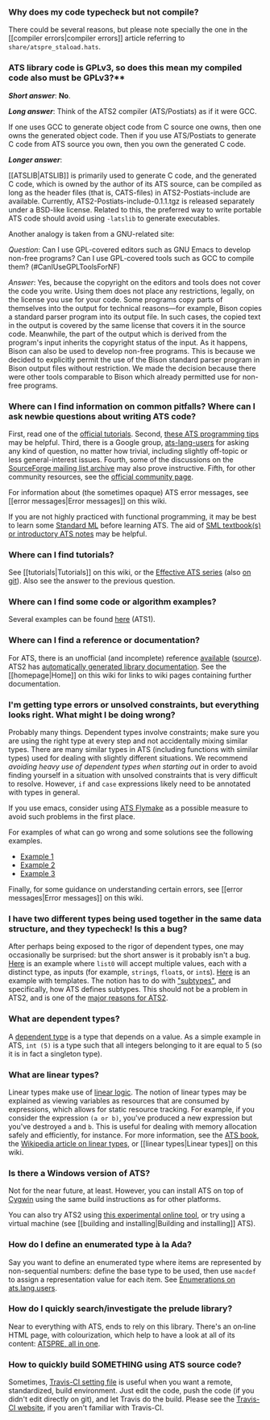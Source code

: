 ### Why does my code typecheck but not compile?

There could be several reasons, but please note specially the one in the [[compiler errors|compiler errors]] article referring to `share/atspre_staload.hats`. 

### ATS library code is GPLv3, so does this mean my compiled code also must be GPLv3?**

***Short answer***: **No**.

***Long answer***: Think of the ATS2 compiler (ATS/Postiats) as if it were GCC.

If one uses GCC to generate object code from C source one owns, then one owns the generated object code. Then if you use ATS/Postiats to generate C code from ATS source you own, then you own the
generated C code.

***Longer answer***: 

[[ATSLIB|ATSLIB]] is primarily used to generate C code, and the generated
C code, which is owned by the author of its ATS source, can
be compiled as long as the header files (that is, CATS-files) in
ATS2-Postiats-include are available. Currently,
ATS2-Postiats-include-0.1.1.tgz is released separately under a
BSD-like license. Related to this, the preferred way to write portable ATS code should
avoid using `-latslib` to generate executables.

Another analogy is taken from a GNU-related site:

*Question*: Can I use GPL-covered editors such as GNU Emacs to develop non-free
programs? Can I use GPL-covered tools such as GCC to compile them?
(#CanIUseGPLToolsForNF)

*Answer*: Yes, because the copyright on the editors and tools does not cover the
code you write. Using them does not place any restrictions, legally, on
the license you use for your code. Some programs copy parts of themselves into 
the output for technical reasons—for example, Bison copies a standard parser 
program into its output file. In such cases, the copied text in the output is covered 
by the same license that covers it in the source code. Meanwhile, the part of
the output which is derived from the program's input inherits the
copyright status of the input. As it happens, Bison can also be used 
to develop non-free programs.
This is because we decided to explicitly permit the use of the Bison
standard parser program in Bison output files without restriction. We made
the decision because there were other tools comparable to Bison which
already permitted use for non-free programs.

### Where can I find information on common pitfalls? Where can I ask newbie questions about writing ATS code?

First, read one of the [official tutorials][1]. Second, [these ATS programming tips][2] may be helpful. Third, there is a Google group, [ats-lang-users][3] for asking any kind of question, no matter how trivial, including slightly off-topic or less general-interest issues. Fourth, some of the discussions on the [SourceForge mailing list archive][4] may also prove instructive. Fifth, for other community resources, see the [official community page][5].

For information about (the sometimes opaque) ATS error messages, see [[error messages|Error messages]] on this wiki.

If you are not highly practiced with functional programming, it may be best to learn some [Standard ML][6] before learning ATS. The aid of [SML textbook(s) or introductory ATS notes][7] may be helpful.

[1]: http://www.ats-lang.org/DOCUMENT/#ATSINTRObook
[2]: http://scg.ece.ucsb.edu/software/notes.pdf
[3]: https://groups.google.com/forum/?fromgroups#!forum/ats-lang-users
[4]: https://sourceforge.net/mailarchive/forum.php?forum_name=ats-lang-users
[5]: http://www.ats-lang.org/COMMUNITY/#
[6]: http://en.wikipedia.org/wiki/Standard_ML
[7]: http://www.cs.bu.edu/~hwxi/academic/courses/Spring13/CS320.html

### Where can I find tutorials?

See [[tutorials|Tutorials]] on this wiki, or the [Effective ATS series][26] (also [on git][27]). Also see the answer to the previous question.


### Where can I find some code or algorithm examples?

Several examples can be found [here][8] (ATS1).

[8]: http://www.ats-lang.org/htdocs-old/EXAMPLE/example.html

### Where can I find a reference or documentation?

For ATS, there is an unofficial (and incomplete) reference [available][9] ([source][10]). ATS2 has [automatically generated library documentation][11]. See the [[homepage|Home]] on this wiki for links to wiki pages containing further documentation.

[9]: http://www.bluishcoder.co.nz/ats/ats-reference.pdf
[10]: https://github.com/doublec/ats-reference
[11]: http://www.ats-lang.org/LIBRARY/

### I'm getting type errors or unsolved constraints, but everything looks right. What might I be doing wrong?

Probably many things. Dependent types involve constraints; make sure you are using the right type at every step and not accidentally mixing similar types. There are many similar types in ATS (including functions with similar types) used for dealing with slightly different situations. We recommend *avoiding heavy use of dependent types when starting out* in order to avoid finding yourself in a situation with unsolved constraints that is very difficult to resolve. However, `if` and `case` expressions likely need to be annotated with types in general.

If you use emacs, consider using [ATS Flymake][12] as a possible measure to avoid such problems in the first place.

For examples of what can go wrong and some solutions see the following examples.

  - [Example 1][13]
  - [Example 2][14]
  - [Example 3][15]

Finally, for some guidance on understanding certain errors, see [[error messages|Error messages]] on this wiki.

[12]: http://www.reddit.com/r/ATS/comments/vx4lq/ats_flymake/
[13]: https://sourceforge.net/mailarchive/forum.php?thread_name=Pine.LNX.4.64.1207201538580.21676%40csa2.bu.edu&forum_name=ats-lang-users
[14]: https://groups.google.com/forum/?fromgroups=#!topic/ats-lang-users/bnROVnWcFMU
[15]: https://groups.google.com/forum/?fromgroups=#!topic/ats-lang-users/oFuXRr4K8ts

### I have two different types being used together in the same data structure, and they typecheck! Is this a bug?

After perhaps being exposed to the rigor of dependent types, one may occasionally be surprised: but the short answer is it probably isn't a bug. [Here][16] is an example where `list0` will accept multiple values, each with a distinct type, as inputs (for example, `string`s, `float`s, or `int`s). [Here][17] is an example with templates. The notion has to do with ["subtypes"][18], and specifically, how ATS defines subtypes. This should not be a problem in ATS2, and is one of the [major reasons for ATS2][19].

[16]: http://www.ats-lang.org/DOCUMENT/INT2PROGINATS/HTML/x1210.html
[17]: https://sourceforge.net/mailarchive/forum.php?thread_name=Pine.LNX.4.64.1204041554160.22282%40csa2.bu.edu&forum_name=ats-lang-users
[18]: http://en.wikipedia.org/wiki/Covariance_and_contravariance_(computer_science)
[19]: https://sourceforge.net/mailarchive/forum.php?thread_name=727FCEF6-16CE-4249-97B6-750CBB2B2371%40users.sourceforge.net&forum_name=ats-lang-users

### What are dependent types?

A [dependent type][20] is a type that depends on a value. As a simple example in ATS, `int (5)` is a type such that all integers belonging to it are equal to 5 (so it is in fact a singleton type). 

[20]: http://en.wikipedia.org/wiki/Dependent_type

### What are linear types?

Linear types make use of [linear logic][21]. The notion of linear types may be explained as viewing variables as resources that are consumed by expressions, which allows for static resource tracking. For example, if you consider the expression `(a or b)`, you've produced a new expression but you've destroyed `a` and `b`. This is useful for dealing with memory allocation safely and efficiently, for instance. For more information, see the [ATS book][22], the [Wikipedia article on linear types][23], or [[linear types|Linear types]] on this wiki.

[21]: http://en.wikipedia.org/wiki/Linear_logic
[22]: http://www.ats-lang.org/DOCUMENT/INTPROGINATS/HTML/c3217.html
[23]: http://en.wikipedia.org/wiki/Substructural_type_system#Linear_type_systems

### Is there a Windows version of ATS?

Not for the near future, at least. However, you can install ATS on top of [Cygwin][24] using the same build instructions as for other platforms.

You can also try ATS2 using [this experimental online tool][25], or try using a virtual machine (see [[building and installing|Building and installing]] ATS).

[24]: http://www.cygwin.com/
[25]: http://xrats.illtyped.com/code/patsopt

[26]: http://www.ats-lang.org/EXAMPLE/EFFECTIVATS/
[27]: https://github.com/githwxi/ATS-Postiats/tree/master/doc/EXAMPLE/EFFECTIVATS

### How do I define an enumerated type à la Ada?

Say you want to define an enumerated type where items are represented by non-sequential numbers: define the base type to be used, then use `macdef` to assign a representation value for each item. See [Enumerations on ats.lang.users](https://groups.google.com/forum/#!topic/ats-lang-users/Dqphu0evVbs).

### How do I quickly search/investigate the prelude library?

Near to everything with ATS, ends to rely on this library. There's an on‑line HTML page, with colourization, which help to have a look at all of its content: [ATSPRE, all in one](http://ats-lang.sourceforge.net/DOCUMENT/ATS-Postiats/prelude/HTML/ATSPRE_all_in_one.html).

### How to quickly build SOMETHING using ATS source code?

Sometimes, [Travis-CI setting file](https://github.com/githwxi/ATS-Postiats/blob/master/.travis.yml) is useful when you want a remote, standardized, build environment. Just edit the code, push the code (if you didn't edit directly on git), and let Travis do the build. Please see the [Travis-CI website](http://docs.travis-ci.com/), if you aren't familiar with Travis-CI.
